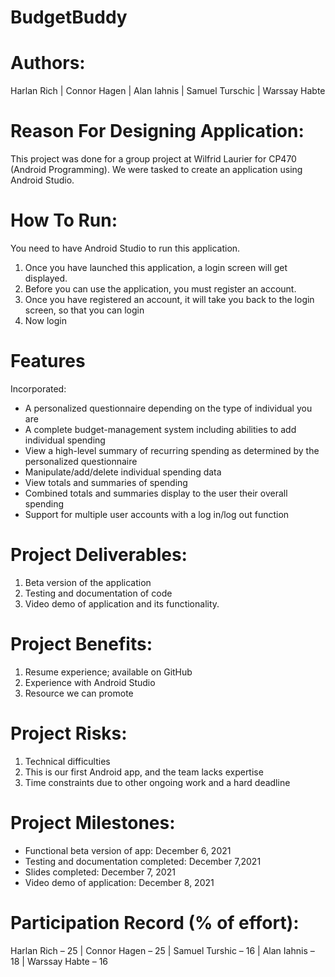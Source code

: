 # BudgetBuddy
 
# Authors:
Harlan Rich |
Connor Hagen |
Alan Iahnis |
Samuel Turschic |
Warssay Habte

# Reason For Designing Application:
This project was done for a group project at Wilfrid Laurier for CP470 (Android Programming).
We were tasked to create an application using Android Studio.

# How To Run:
You need to have Android Studio to run this application.
1. Once you have launched this application, a login screen will get displayed.
2. Before you can use the application, you must register an account.
3. Once you have registered an account, it will take you back to the login screen, so that you can login
4. Now login

# Features
Incorporated:
- A personalized questionnaire depending on the type of individual you are
- A complete budget-management system including abilities to add individual spending
- View a high-level summary of recurring spending as determined by the personalized questionnaire
- Manipulate/add/delete individual spending data
- View totals and summaries of spending
- Combined totals and summaries display to the user their overall spending
- Support for multiple user accounts with a log in/log out function

# Project Deliverables:
1. Beta version of the application
2. Testing and documentation of code
3. Video demo of application and its functionality.

# Project Benefits:
1. Resume experience; available on GitHub
2. Experience with Android Studio
3. Resource we can promote

# Project Risks: 
1. Technical difficulties
2. This is our first Android app, and the team lacks expertise
3. Time constraints due to other ongoing work and a hard deadline

# Project Milestones: 
- Functional beta version of app: December 6, 2021
- Testing and documentation completed: December 7,2021
- Slides completed: December 7, 2021
- Video demo of application: December 8, 2021

# Participation Record (% of effort):
Harlan Rich – 25 |
Connor Hagen – 25 |
Samuel Turshic – 16 |
Alan Iahnis – 18 |
Warssay Habte – 16
